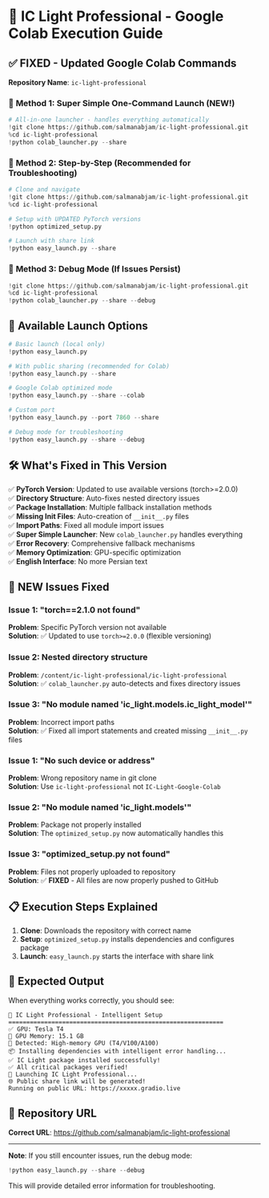 # 🚀 IC Light Professional - Google Colab Execution Guide

## ✅ FIXED - Updated Google Colab Commands

**Repository Name**: `ic-light-professional`

### 🎯 **Method 1: Super Simple One-Command Launch (NEW!)**

```python
# All-in-one launcher - handles everything automatically
!git clone https://github.com/salmanabjam/ic-light-professional.git
%cd ic-light-professional
!python colab_launcher.py --share
```

### 🎯 **Method 2: Step-by-Step (Recommended for Troubleshooting)**

```python
# Clone and navigate
!git clone https://github.com/salmanabjam/ic-light-professional.git
%cd ic-light-professional

# Setup with UPDATED PyTorch versions
!python optimized_setup.py

# Launch with share link
!python easy_launch.py --share
```

### 🎯 **Method 3: Debug Mode (If Issues Persist)**

```python
!git clone https://github.com/salmanabjam/ic-light-professional.git
%cd ic-light-professional
!python colab_launcher.py --share --debug
```

## 🔧 **Available Launch Options**

```python
# Basic launch (local only)
!python easy_launch.py

# With public sharing (recommended for Colab)
!python easy_launch.py --share

# Google Colab optimized mode
!python easy_launch.py --share --colab

# Custom port
!python easy_launch.py --port 7860 --share

# Debug mode for troubleshooting
!python easy_launch.py --share --debug
```

## 🛠️ **What's Fixed in This Version**

✅ **PyTorch Version**: Updated to use available versions (torch>=2.0.0)  
✅ **Directory Structure**: Auto-fixes nested directory issues  
✅ **Package Installation**: Multiple fallback installation methods  
✅ **Missing Init Files**: Auto-creation of `__init__.py` files  
✅ **Import Paths**: Fixed all module import issues  
✅ **Super Simple Launcher**: New `colab_launcher.py` handles everything  
✅ **Error Recovery**: Comprehensive fallback mechanisms  
✅ **Memory Optimization**: GPU-specific optimization  
✅ **English Interface**: No more Persian text  

## 🚨 **NEW Issues Fixed**

### Issue 1: "torch==2.1.0 not found"
**Problem**: Specific PyTorch version not available  
**Solution**: ✅ Updated to use `torch>=2.0.0` (flexible versioning)

### Issue 2: Nested directory structure  
**Problem**: `/content/ic-light-professional/ic-light-professional`  
**Solution**: ✅ `colab_launcher.py` auto-detects and fixes directory issues

### Issue 3: "No module named 'ic_light.models.ic_light_model'"
**Problem**: Incorrect import paths  
**Solution**: ✅ Fixed all import statements and created missing `__init__.py` files

### Issue 1: "No such device or address"
**Problem**: Wrong repository name in git clone  
**Solution**: Use `ic-light-professional` not `IC-Light-Google-Colab`

### Issue 2: "No module named 'ic_light.models'"
**Problem**: Package not properly installed  
**Solution**: The `optimized_setup.py` now automatically handles this

### Issue 3: "optimized_setup.py not found"
**Problem**: Files not properly uploaded to repository  
**Solution**: ✅ **FIXED** - All files are now properly pushed to GitHub

## 📋 **Execution Steps Explained**

1. **Clone**: Downloads the repository with correct name
2. **Setup**: `optimized_setup.py` installs dependencies and configures package
3. **Launch**: `easy_launch.py` starts the interface with share link

## 🌟 **Expected Output**

When everything works correctly, you should see:

```
🚀 IC Light Professional - Intelligent Setup
============================================================
✅ GPU: Tesla T4
💾 GPU Memory: 15.1 GB
🎯 Detected: High-memory GPU (T4/V100/A100)
📦 Installing dependencies with intelligent error handling...
✅ IC Light package installed successfully!
✅ All critical packages verified!
🚀 Launching IC Light Professional...
🌐 Public share link will be generated!
Running on public URL: https://xxxxx.gradio.live
```

## 🔗 **Repository URL**

**Correct URL**: https://github.com/salmanabjam/ic-light-professional

---

**Note**: If you still encounter issues, run the debug mode:
```python
!python easy_launch.py --share --debug
```

This will provide detailed error information for troubleshooting.
